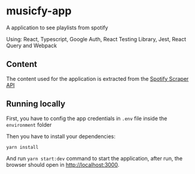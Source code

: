 # musicfy-app

A application to see playlists from spotify

Using: React, Typescript, Google Auth, React Testing Library, Jest, React Query and Webpack

## Content

The content used for the application is extracted from the [Spotify Scraper API](https://rapidapi.com/DataFanatic/api/spotify-scraper)

## Running locally

First, you have to config the app credentials in `.env` file inside the `environment` folder

Then you have to install your dependencies:

```bash
yarn install
```

And run `yarn start:dev` command to start the application, after run, the browser should open in [http://localhost:3000](http://localhost:3000).
